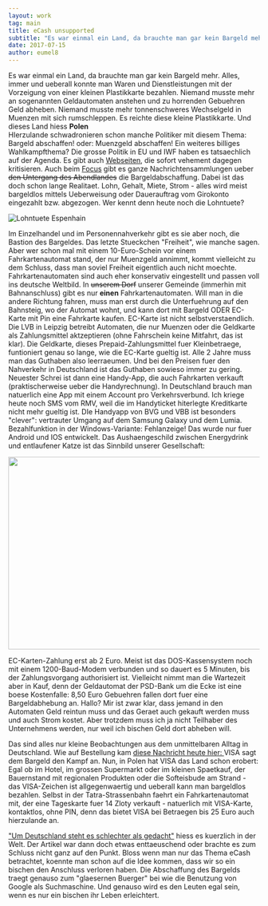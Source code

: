 ```yaml
---
layout: work
tag: main
title: eCash unsupported
subtitle: "Es war einmal ein Land, da brauchte man gar kein Bargeld mehr. Alles, immer und ueberall konnte man Waren und Dienstleistungen mit der Vorzeigung von einer kleinen Plastikkarte bezahlen. Niemand musste mehr an sogenannten Geldautomaten anstehen und zu&hellip;"
date: 2017-07-15
author: eumel8
---
```


Es war einmal ein Land, da brauchte man gar kein Bargeld mehr. Alles, immer und ueberall konnte man Waren und Dienstleistungen mit der Vorzeigung von einer kleinen Plastikkarte bezahlen. Niemand musste mehr an sogenannten Geldautomaten anstehen und zu horrenden Gebuehren Geld abheben. Niemand musste mehr tonnenschweres Wechselgeld in Muenzen mit sich rumschleppen. Es reichte diese kleine Plastikkarte. Und dieses Land hiess <strong>Polen</strong>
<br/>
HIerzulande schwadronieren schon manche Politiker mit diesem Thema: Bargeld abschaffen! oder: Muenzgeld abschaffen! Ein weiteres billiges Wahlkampfthema? Die grosse Politik in EU und IWF haben es tatsaechlich auf der Agenda. Es gibt auch <a href="http://stop-bargeldverbot.de/2017/04/bargeldabschaffung-iwf-raet-in-einem-arbeitspapier-zur-schrittweisen-unbemerkten-bargeld-beseitigung/">Webseiten</a>, die sofort vehement dagegen kritisieren. Auch beim <a href=" http://www.focus.de/schlagwoerter/themen/b/bargeldabschaffung/">Focus</a> gibt es ganze Nachrichtensammlungen ueber <del>den Untergang des Abendlandes</del> die Bargeldabschaffung. Dabei ist das doch schon lange Realitaet. Lohn, Gehalt, Miete, Strom - alles wird meist bargeldlos mittels Ueberweisung oder Dauerauftrag vom Girokonto eingezahlt bzw. abgezogen. Wer kennt denn heute noch die Lohntuete?

<img src="http://www.gratis-webserver.de/Tagebau-Espenhain/data/kundendaten/212586/Lohntuete.jpg" alt="Lohntuete Espenhain" title="" />

Im Einzelhandel und im Personennahverkehr gibt es sie aber noch, die Bastion des Bargeldes. Das letzte Stueckchen "Freiheit", wie manche sagen. Aber wer schon mal mit einem 10-Euro-Schein vor einem Fahrkartenautomat stand, der nur Muenzgeld annimmt, kommt vielleicht zu dem Schluss, dass man soviel Freiheit eigentlich auch nicht moechte. Fahrkartenautomaten sind auch eher konservativ eingestellt und passen voll ins deutsche Weltbild. In <del>unserem Dorf</del> unserer Gemeinde (immerhin mit Bahnanschluss) gibt es nur <strong>einen</strong> Fahrkartenautomaten. Will man in die andere Richtung fahren, muss man erst durch die Unterfuehrung auf den Bahnsteig, wo der Automat wohnt, und kann dort mit Bargeld ODER EC-Karte mit Pin eine Fahrkarte kaufen. EC-Karte ist nicht selbstverstaendlich. Die LVB in Leipzig betreibt Automaten, die nur Muenzen oder die Geldkarte als Zahlungsmittel aktzeptieren (ohne Fahrschein keine Mitfahrt, das ist klar). Die Geldkarte, dieses Prepaid-Zahlungsmittel fuer Kleinbetraege, funtioniert genau so lange, wie die EC-Karte gueltig ist. Alle 2 Jahre muss man das Guthaben also leerraeumen. Und bei den Preisen fuer den Nahverkehr in Deutschland ist das Guthaben sowieso immer zu gering.
Neuester Schrei ist dann eine Handy-App, die auch Fahrkarten verkauft (praktischerweise ueber die Handyrechnung). In Deutschland brauch man natuerlich eine App mit einem Account pro Verkehrsverbund. Ich kriege heute noch SMS vom RMV, weil die im Handyticket hiterlegte Kreditkarte nicht mehr gueltig ist. DIe Handyapp von BVG und VBB ist besonders "clever": vertrauter Umgang auf dem Samsung Galaxy und dem Lumia. Bezahlfunktion in der Windows-Variante: Fehlanzeige! Das wurde nur fuer Android und IOS entwickelt.
Das Aushaengeschild zwischen Energydrink und entlaufener Katze ist das Sinnbild unserer Gesellschaft:
 
<img src="/unsupported/media/quick-uploads/p596/wp_20170713_12_37_57_rich.jpg" width="585" height="386"/>

EC-Karten-Zahlung erst ab 2 Euro. Meist ist das DOS-Kassensystem noch mit einem 1200-Baud-Modem verbunden und so dauert es 5 Minuten, bis der Zahlungsvorgang authorisiert ist. Vielleicht nimmt man die Wartezeit aber in Kauf, denn der Geldautomat der PSD-Bank um die Ecke ist eine boese Kostenfalle: 8,50 Euro Gebuehren fallen dort fuer eine Bargeldabhebung an. Hallo? Mir ist zwar klar, dass jemand in den Automaten Geld reintun muss und das Geraet auch gekauft werden muss und auch Strom kostet. Aber trotzdem muss ich ja nicht Teilhaber des Unternehmens werden, nur weil ich bischen Geld dort abheben will. 

Das sind alles nur kleine Beobachtungen aus dem unmittelbaren Alltag in Deutschland. Wie auf Bestellung kam <a href=" http://www.epochtimes.de/wirtschaft/unternehmen/bargeld-abschaffung-visa-schenkt-restaurants-10-000-dollar-wenn-sie-kein-bargeld-mehr-annehmen-a2166257.html">diese Nachricht heute hier: </a> VISA sagt dem Bargeld den Kampf an. Nun, in Polen hat VISA das Land schon erobert: Egal ob im Hotel, im grossen Supermarkt oder im kleinen Spaetkauf, der Bauernstand mit regionalen Produkten oder die Softeisbude am Strand - das VISA-Zeichen ist allgegenwaertig und ueberall kann man bargeldlos bezahlen. Selbst in der Tatra-Strassenbahn faehrt ein Fahrkartenautomat mit, der eine Tageskarte fuer 14 Zloty verkauft - natuerlich mit VISA-Karte, kontaktlos, ohne PIN, denn das bietet VISA bei Betraegen bis 25 Euro auch hierzulande an.

<a href="https://www.welt.de/finanzen/article166545513/Um-Deutschland-steht-es-schlechter-als-gedacht.html">"Um Deutschland steht es schlechter als gedacht"</a> hiess es kuerzlich in der Welt. Der Artikel war dann doch etwas enttaeuschend oder brachte es zum Schluss nicht ganz auf den Punkt. Bloss wenn man nur das Thema eCash betrachtet, koennte man schon auf die Idee kommen, dass wir so ein bischen den Anschluss verloren haben. Die Abschaffung des Bargelds traegt genauso zum "glaesernen Buerger" bei wie die Benutzung von Google als Suchmaschine. Und genauso wird es den Leuten egal sein, wenn es nur ein bischen ihr Leben erleichtert.
